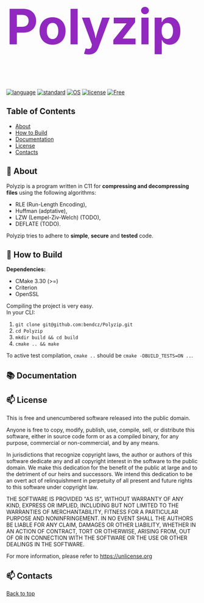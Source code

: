 <a name="top"></a>

<h1 style="color: #9128bfff; font-size: 8rem;">Polyzip</h1>

[![language](https://img.shields.io/badge/language-C-blue)]()
[![standard](https://img.shields.io/badge/C_Standard-C11-blue)]()
[![OS](https://img.shields.io/badge/OS-linux,_windows-blue)]()
[![license](https://img.shields.io/badge/license-Unlicense-brightbreen)]()
[![Free](https://img.shields.io/badge/free-brightgreen)](#-license)

## Table of Contents
- [About](#-about)
- [How to Build](#-how-to-build)
- [Documentation](#-documentation)
- [License](#-license)
- [Contacts](#-contacts)

## 🚀 About

Polyzip is a program written in C11 for **compressing and decompressing files** using the following algorithms:

- RLE (Run-Length Encoding),
- Huffman (adptative),
- LZW (Lempel-Ziv-Welch) (TODO),
- DEFLATE (TODO).

Polyzip tries to adhere to **simple**, **secure** and **tested** code.

## 🔨 How to Build

**Dependencies:**

- CMake 3.30 (>=)
- Criterion
- OpenSSL

Compiling the project is very easy.  
In your CLI:

1. `git clone git@github.com:bendcz/Polyzip.git`
2. `cd Polyzip`
3. `mkdir build && cd build`
4. `cmake .. && make`

To active test compilation, `cmake ..` should be `cmake -DBUILD_TESTS=ON ..`.

## 📚 Documentation

## 📫 License

This is free and unencumbered software released into the public domain.

Anyone is free to copy, modify, publish, use, compile, sell, or
distribute this software, either in source code form or as a compiled
binary, for any purpose, commercial or non-commercial, and by any
means.

In jurisdictions that recognize copyright laws, the author or authors
of this software dedicate any and all copyright interest in the
software to the public domain. We make this dedication for the benefit
of the public at large and to the detriment of our heirs and
successors. We intend this dedication to be an overt act of
relinquishment in perpetuity of all present and future rights to this
software under copyright law.

THE SOFTWARE IS PROVIDED "AS IS", WITHOUT WARRANTY OF ANY KIND,
EXPRESS OR IMPLIED, INCLUDING BUT NOT LIMITED TO THE WARRANTIES OF
MERCHANTABILITY, FITNESS FOR A PARTICULAR PURPOSE AND NONINFRINGEMENT.
IN NO EVENT SHALL THE AUTHORS BE LIABLE FOR ANY CLAIM, DAMAGES OR
OTHER LIABILITY, WHETHER IN AN ACTION OF CONTRACT, TORT OR OTHERWISE,
ARISING FROM, OUT OF OR IN CONNECTION WITH THE SOFTWARE OR THE USE OR
OTHER DEALINGS IN THE SOFTWARE.

For more information, please refer to <https://unlicense.org>

## 📫 Contacts

[Back to top](#top)